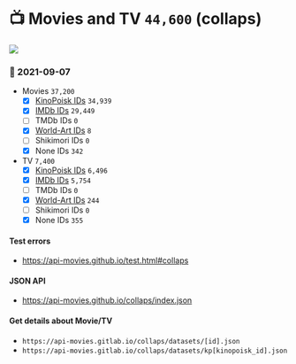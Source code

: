 # :tv: Movies and TV `44,600` (collaps)

<a href="https://API-Movies.github.io"><img src="https://API-Movies.github.io/banner.png?cache"></a>

### :date: 2021-09-07
- Movies `37,200`
  - [x] <a href="https://API-Movies.github.io/collaps/movie_kinopoisk_ids.json">KinoPoisk IDs</a> `34,939`
  - [x] <a href="https://API-Movies.github.io/collaps/movie_imdb_ids.json">IMDb IDs</a> `29,449`
  - [ ] TMDb IDs `0`
  - [x] <a href="https://API-Movies.github.io/collaps/movie_world_art_ids.json">World-Art IDs</a> `8`
  - [ ] Shikimori IDs `0`
  - [x] None IDs `342`
- TV `7,400`
  - [x] <a href="https://API-Movies.github.io/collaps/tv_kinopoisk_ids.json">KinoPoisk IDs</a> `6,496`
  - [x] <a href="https://API-Movies.github.io/collaps/tv_imdb_ids.json">IMDb IDs</a> `5,754`
  - [ ] TMDb IDs `0`
  - [x] <a href="https://API-Movies.github.io/collaps/tv_world_art_ids.json">World-Art IDs</a> `244`
  - [ ] Shikimori IDs `0`
  - [x] None IDs `355`
#### Test errors
- <a href='https://api-movies.github.io/test.html#collaps'>https://api-movies.github.io/test.html#collaps</a>
#### JSON API
- <a href='https://api-movies.github.io/collaps/index.json'>https://api-movies.github.io/collaps/index.json</a>
#### Get details about Movie/TV
- `https://api-movies.gitlab.io/collaps/datasets/[id].json`
- `https://api-movies.gitlab.io/collaps/datasets/kp[kinopoisk_id].json`
